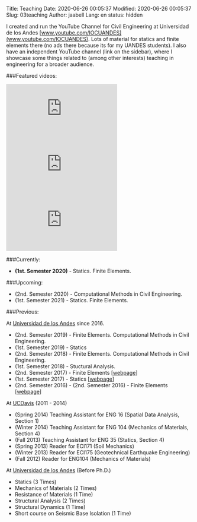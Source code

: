 Title: Teaching
Date: 2020-06-26 00:05:37
Modified: 2020-06-26 00:05:37
Slug: 03teaching
Author: jaabell
Lang: en
status: hidden


I created and run the YouTube Channel for Civil Engineering at Universidad de los Andes [www.youtube.com/IOCUANDES](www.youtube.com/IOCUANDES). Lots of material for statics and finite elements there (no ads there because its for my UANDES students). I also have an independent YouTube channel (link on the sidebar), where I showcase some things related to (among other interests) teaching in engineering for a broader audience. 


###Featured videos: 


<div class="container">
	<div class="row">
		<div class="col-xs-4">
			<div class="featuredVideos">
				<iframe src="https://www.youtube.com/embed/opfENw0hcPY" frameborder="0" allowfullscreen></iframe>
			</div>
		</div>
		<div class="col-xs-4">
			<div class="featuredVideos">
				<iframe src="https://www.youtube.com/embed/j3nwMmr8YqY" frameborder="0" allowfullscreen></iframe>
			</div>
		</div>
		<div class="col-xs-4">
			<div class="featuredVideos">
				<iframe src="https://www.youtube.com/embed/iKoPMTRX_uQ" frameborder="0" allowfullscreen></iframe>
			</div>
		</div>
	</div>
</div>


###Currently: 

- **(1st. Semester 2020)** - Statics. Finite Elements. 

###Upcoming:

- (2nd. Semester 2020) - Computational Methods in Civil Engineering. 
- (1st. Semester 2021) - Statics. Finite Elements. 

###Previous:

At [Universidad de los Andes][] since 2016. 

- (2nd. Semester 2019) - Finite Elements. Computational Methods in Civil Engineering. 
- (1st. Semester 2019) - Statics
- (2nd. Semester 2018) - Finite Elements. Computational Methods in Civil Engineering. 
- (1st. Semester 2018) - Stuctural Analysis. 
- (2nd. Semester 2017) - Finite Elements [[webpage](http://www.joseabell.com/pages/finite-elements.html)]
- (1st. Semester 2017) - Statics [[webpage](http://www.joseabell.com/pages/statics.html)]
- (2nd. Semester 2016) - (2nd. Semester 2016) - Finite Elements [[webpage](http://www.joseabell.com/pages/finite-elements.html)]


At [UCDavis][] (2011 - 2014)

-   (Spring 2014) Teaching Assistant for ENG 16 (Spatial Data Analysis, Section 1)
-   (Winter 2014) Teaching Assistant for ENG 104 (Mechanics of Materials, Section 4)
-   (Fall 2013) Teaching Assistant for ENG 35 (Statics, Section 4)
-   (Spring 2013) Reader for ECI171 (Soil Mechanics)
-   (Winter 2013) Reader for ECI175 (Geotechnical Earthquake
Engineering)
-   (Fall 2012) Reader for ENG104 (Mechanics of Materials)

At [Universidad de los Andes][] (Before Ph.D.)

-   Statics (3 Times)
-   Mechanics of Materials (2 Times)
-   Resistance of Materials (1 Time)
-   Structural Analysis (2 Times)
-   Structural Dynamics (1 Time)
-   Short course on Seismic Base Isolation (1 Time)

[Universidad de los Andes]: http://ing.uandes.cl
[UCDavis]: http://cee.ucdavis.edu
<!-- 
  [[Charla Ingeniería Sismológica Parte 1](https://www.dropbox.com/s/rj5nnet81chow3p/sismos1.pdf?dl=0)]
  [[Charla Ingeniería Sismológica Parte 2](https://www.dropbox.com/s/4fpqe0drxemtird/sismos2.pdf?dl=0)] -->